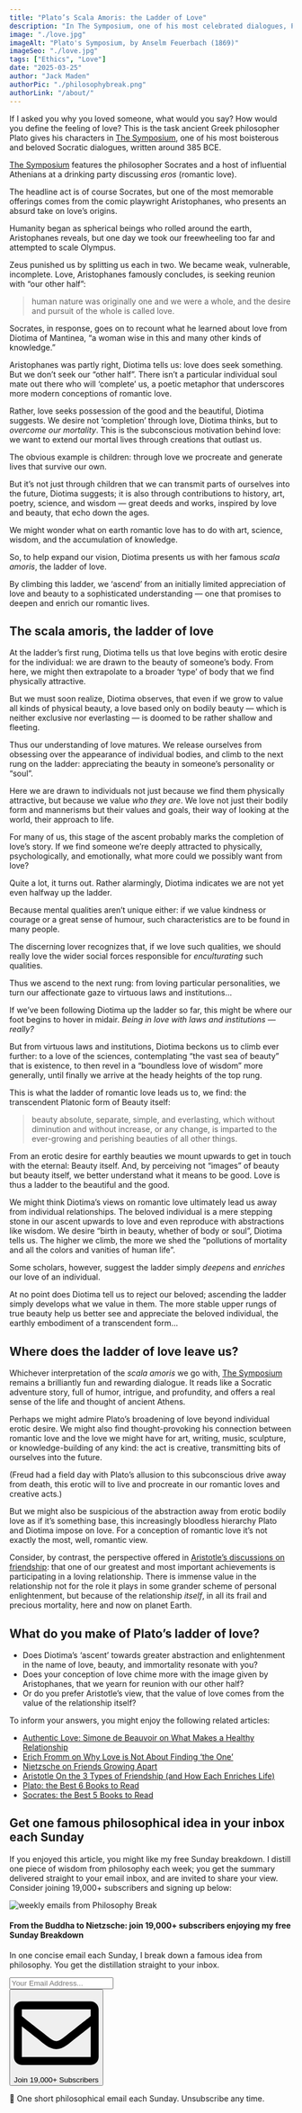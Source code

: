 ```yaml
---
title: "Plato’s Scala Amoris: the Ladder of Love"
description: "In The Symposium, one of his most celebrated dialogues, Plato suggests love is not seeking your other half; love is best characterized as a ladder to the beautiful and the good."
image: "./love.jpg"
imageAlt: "Plato's Symposium, by Anselm Feuerbach (1869)"
imageSeo: "./love.jpg"
tags: ["Ethics", "Love"]
date: "2025-03-25"
author: "Jack Maden"
authorPic: "./philosophybreak.png"
authorLink: "/about/"
---
```


<span class="big-letter">I</span>f I asked you why you loved someone, what would you say? How would you define the feeling of love? This is the task ancient Greek philosopher Plato gives his characters in <a target="_blank" rel="noopener noreferrer sponsored" href="https://amzn.to/41Rygmi">The Symposium</a>, one of his most boisterous and beloved Socratic dialogues, written around 385 BCE.

<a target="_blank" rel="noopener noreferrer sponsored" href="https://amzn.to/41Rygmi">The Symposium</a> features the philosopher Socrates and a host of influential Athenians at a drinking party discussing _eros_ (romantic love). 

The headline act is of course Socrates, but one of the most memorable offerings comes from the comic playwright Aristophanes, who presents an absurd take on love’s origins.

Humanity began as spherical beings who rolled around the earth, Aristophanes reveals, but one day we took our freewheeling too far and attempted to scale Olympus.

Zeus punished us by splitting us each in two. We became weak, vulnerable, incomplete. Love, Aristophanes famously concludes, is seeking reunion with “our other half”:

>human nature was originally one and we were a whole, and the desire and pursuit of the whole is called love.

Socrates, in response, goes on to recount what he learned about love from Diotima of Mantinea, “a woman wise in this and many other kinds of knowledge.”

Aristophanes was partly right, Diotima tells us: love does seek something. But we don’t seek our “other half”. There isn’t a particular individual soul mate out there who will ‘complete’ us, a poetic metaphor that underscores more modern conceptions of romantic love.

Rather, love seeks possession of the good and the beautiful, Diotima suggests. We desire not ‘completion’ through love, Diotima thinks, but to _overcome our mortality_. This is the subconscious motivation behind love: we want to extend our mortal lives through creations that outlast us.

The obvious example is children: through love we procreate and generate lives that survive our own.

But it’s not just through children that we can transmit parts of ourselves into the future, Diotima suggests; it is also through contributions to history, art, poetry, science, and wisdom — great deeds and works, inspired by love and beauty, that echo down the ages.

We might wonder what on earth romantic love has to do with art, science, wisdom, and the accumulation of knowledge.

So, to help expand our vision, Diotima presents us with her famous _scala amoris_, the ladder of love.

By climbing this ladder, we ‘ascend’ from an initially limited appreciation of love and beauty to a sophisticated understanding — one that promises to deepen and enrich our romantic lives.

## The scala amoris, the ladder of love

<span class="big-letter">A</span>t the ladder’s first rung, Diotima tells us that love begins with erotic desire for the individual: we are drawn to the beauty of someone’s body. From here, we might then extrapolate to a broader ‘type’ of body that we find physically attractive.

But we must soon realize, Diotima observes, that even if we grow to value all kinds of physical beauty, a love based only on bodily beauty — which is neither exclusive nor everlasting — is doomed to be rather shallow and fleeting.

Thus our understanding of love matures. We release ourselves from obsessing over the appearance of individual bodies, and climb to the next rung on the ladder: appreciating the beauty in someone’s personality or “soul”.

Here we are drawn to individuals not just because we find them physically attractive, but because we value _who they are_. We love not just their bodily form and mannerisms but their values and goals, their way of looking at the world, their approach to life.

For many of us, this stage of the ascent probably marks the completion of love’s story. If we find someone we’re deeply attracted to physically, psychologically, and emotionally, what more could we possibly want from love?

Quite a lot, it turns out. Rather alarmingly, Diotima indicates we are not yet even halfway up the ladder.

Because mental qualities aren’t unique either: if we value kindness or courage or a great sense of humour, such characteristics are to be found in many people.

The discerning lover recognizes that, if we love such qualities, we should really love the wider social forces responsible for _enculturating_ such qualities.

Thus we ascend to the next rung: from loving particular personalities, we turn our affectionate gaze to virtuous laws and institutions…

If we’ve been following Diotima up the ladder so far, this might be where our foot begins to hover in midair. _Being in love with laws and institutions — really?_

But from virtuous laws and institutions, Diotima beckons us to climb ever further: to a love of the sciences, contemplating “the vast sea of beauty” that is existence, to then revel in a “boundless love of wisdom” more generally, until finally we arrive at the heady heights of the top rung.

This is what the ladder of romantic love leads us to, we find: the transcendent Platonic form of Beauty itself:

>beauty absolute, separate, simple, and everlasting, which without diminution and without increase, or any change, is imparted to the ever-growing and perishing beauties of all other things.

From an erotic desire for earthly beauties we mount upwards to get in touch with the eternal: Beauty itself. And, by perceiving not “images” of beauty but beauty itself, we better understand what it means to be good. Love is thus a ladder to the beautiful and the good.

We might think Diotima’s views on romantic love ultimately lead us away from individual relationships. The beloved individual is a mere stepping stone in our ascent upwards to love and even reproduce with abstractions like wisdom. We desire “birth in beauty, whether of body or soul”, Diotima tells us. The higher we climb, the more we shed the “pollutions of mortality and all the colors and vanities of human life”.

Some scholars, however, suggest the ladder simply _deepens_ and _enriches_ our love of an individual.

At no point does Diotima tell us to reject our beloved; ascending the ladder simply develops what we value in them. The more stable upper rungs of true beauty help us better see and appreciate the beloved individual, the earthly embodiment of a transcendent form…

## Where does the ladder of love leave us?

<span class="big-letter">W</span>hichever interpretation of the _scala amoris_ we go with, <a target="_blank" rel="noopener noreferrer sponsored" href="https://amzn.to/41Rygmi">The Symposium</a> remains a brilliantly fun and rewarding dialogue. It reads like a Socratic adventure story, full of humor, intrigue, and profundity, and offers a real sense of the life and thought of ancient Athens.

Perhaps we might admire Plato’s broadening of love beyond individual erotic desire. We might also find thought-provoking his connection between romantic love and the love we might have for art, writing, music, sculpture, or knowledge-building of any kind: the act is creative, transmitting bits of ourselves into the future.

(Freud had a field day with Plato’s allusion to this subconscious drive away from death, this erotic will to live and procreate in our romantic loves and creative acts.)

But we might also be suspicious of the abstraction away from erotic bodily love as if it’s something base, this increasingly bloodless hierarchy Plato and Diotima impose on love. For a conception of romantic love it’s not exactly the most, well, romantic view.

Consider, by contrast, the perspective offered in [Aristotle’s discussions on friendship](/articles/aristotle-on-the-3-types-of-friendship-and-how-they-enrich-life/): that one of our greatest and most important achievements is participating in a loving relationship. There is immense value in the relationship not for the role it plays in some grander scheme of personal enlightenment, but because of the relationship _itself_, in all its frail and precious mortality, here and now on planet Earth.

## What do you make of Plato’s ladder of love?

- Does Diotima’s ‘ascent’ towards greater abstraction and enlightenment in the name of love, beauty, and immortality resonate with you?
- Does your conception of love chime more with the image given by Aristophanes, that we yearn for reunion with our other half?
- Or do you prefer Aristotle’s view, that the value of love comes from the value of the relationship itself?

To inform your answers, you might enjoy the following related articles:

- [Authentic Love: Simone de Beauvoir on What Makes a Healthy Relationship](/articles/authentic-love-simone-de-beauvoir-on-what-makes-a-healthy-relationship/)
- [Erich Fromm on Why Love is Not About Finding ‘the One’](/articles/erich-fromm-on-why-love-is-not-about-finding-the-one/)
- [Nietzsche on Friends Growing Apart](/articles/nietzsche-on-friends-growing-apart/)
- [Aristotle On the 3 Types of Friendship (and How Each Enriches Life)](/articles/aristotle-on-the-3-types-of-friendship-and-how-they-enrich-life/)
- [Plato: the Best 6 Books to Read](/reading-lists/plato/)
- [Socrates: the Best 5 Books to Read](/reading-lists/socrates/)

## Get one famous philosophical idea in your inbox each Sunday

<span class="big-letter">I</span>f you enjoyed this article, you might like my free Sunday breakdown. I distill one piece of wisdom from philosophy each week; you get the summary delivered straight to your email inbox, and are invited to share your view. Consider joining 19,000+ subscribers and signing up below:

<!--big subscribe-->
<div class="course-promo darkradial-background subscribe text-center">
    <img src="/static/6313d50bc32799a6c869239128784c7b/e7f7a/weekly-break.webp" alt="weekly emails from Philosophy Break">
    <h4>From the Buddha to Nietzsche: join 19,000+ subscribers enjoying my free Sunday Breakdown</h4>
    <p class="small-grey-font no-mar-bottom">In one concise email each Sunday, I break down a famous idea from philosophy. You get the distillation straight to your inbox.</p>
    <div class="small-pad-top">
        <form action="https://app.convertkit.com/forms/5812400/subscriptions" method="post" data-sv-form="5812400" data-uid="be0e52d3c0" data-format="inline" data-version="6" data-options="{&quot;settings&quot;:{&quot;after_subscribe&quot;:{&quot;action&quot;:&quot;message&quot;,&quot;success_message&quot;:&quot;Thank you, philosopher! Your welcome email will land in your inbox shortly.&quot;,&quot;redirect_url&quot;:&quot;/thank-you/&quot;},&quot;analytics&quot;:{&quot;google&quot;:null,&quot;fathom&quot;:null,&quot;facebook&quot;:null,&quot;segment&quot;:null,&quot;pinterest&quot;:null,&quot;sparkloop&quot;:null,&quot;googletagmanager&quot;:null},&quot;modal&quot;:{&quot;trigger&quot;:&quot;timer&quot;,&quot;scroll_percentage&quot;:null,&quot;timer&quot;:5,&quot;devices&quot;:&quot;all&quot;,&quot;show_once_every&quot;:15},&quot;powered_by&quot;:{&quot;show&quot;:false,&quot;url&quot;:&quot;https://convertkit.com/features/forms?utm_campaign=poweredby&amp;utm_content=form&amp;utm_medium=referral&amp;utm_source=dynamic&quot;},&quot;recaptcha&quot;:{&quot;enabled&quot;:false},&quot;return_visitor&quot;:{&quot;action&quot;:&quot;show&quot;,&quot;custom_content&quot;:&quot;&quot;},&quot;slide_in&quot;:{&quot;display_in&quot;:&quot;bottom_right&quot;,&quot;trigger&quot;:&quot;timer&quot;,&quot;scroll_percentage&quot;:null,&quot;timer&quot;:5,&quot;devices&quot;:&quot;all&quot;,&quot;show_once_every&quot;:15},&quot;sticky_bar&quot;:{&quot;display_in&quot;:&quot;top&quot;,&quot;trigger&quot;:&quot;timer&quot;,&quot;scroll_percentage&quot;:null,&quot;timer&quot;:5,&quot;devices&quot;:&quot;all&quot;,&quot;show_once_every&quot;:15}},&quot;version&quot;:&quot;6&quot;}" min-width="400 500 600 700 800">
        <div data-style="clean"><ul data-element="errors" data-group="alert"></ul><div data-element="fields" data-stacked="false">
            <div>
                <input name="email_address" aria-label="Your Email Address..." placeholder="Your Email Address..." required type="email" />
            </div>
            <button class="button primary" type="submit" data-element="submit"><div><div></div><div></div><div></div></div><span><svg xmlns="http://www.w3.org/2000/svg" viewBox="0 0 512 512"><path d="M464 64H48C21.49 64 0 85.49 0 112v288c0 26.51 21.49 48 48 48h416c26.51 0 48-21.49 48-48V112c0-26.51-21.49-48-48-48zm0 48v40.805c-22.422 18.259-58.168 46.651-134.587 106.49-16.841 13.247-50.201 45.072-73.413 44.701-23.208.375-56.579-31.459-73.413-44.701C106.18 199.465 70.425 171.067 48 152.805V112h416zM48 400V214.398c22.914 18.251 55.409 43.862 104.938 82.646 21.857 17.205 60.134 55.186 103.062 54.955 42.717.231 80.509-37.199 103.053-54.947 49.528-38.783 82.032-64.401 104.947-82.653V400H48z"/></svg>Join 19,000+ Subscribers</span></button>
            </div>
            </div>
        </form>
        <p class="tiny-mar-top no-mar-bottom review-font">💭 One short philosophical email each Sunday. Unsubscribe any time.</p>
    </div>
</div>
</div>